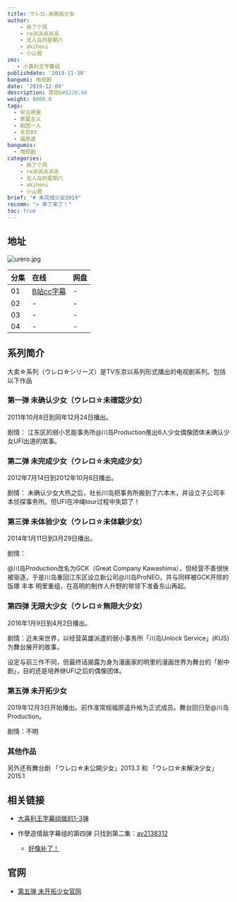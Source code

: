 ```yaml
---
title: ウレロ☆未開拓少女
author: 
    - 疾了个风
    - re派派派派派
    - 无人岛的星期六
    - akihoni
    - 小山君
zmz: 
   - 小喜利王字幕组
publishdate: '2019-11-30'
bangumi: 电视剧
date: '2019-12-09'
description: 其他&#8226;NA
weight: 8600.0
tags:
  - 早见明里
  - 笨蛋主义
  - 剧团一人
  - 东京03
  - 福原遥
bangumis:
  - 电视剧
categories:
    - 疾了个风
    - re派派派派派
    - 无人岛的星期六
    - akihoni
    - 小山君
brief: "# 未完成少女2019"
recomm: "> 来了来了！"
toc: true
---
```


## 地址

![urero.jpg](https://i.loli.net/2019/12/07/Pi91ZNlCY7QAVxT.jpg)



|分集    |在线  |网盘 |
|:----|:----|:-----|
|01 |[B站cc字幕](https://www.bilibili.com/video/av77881215)|-
|02 |-|-
|03 |-|-
|04 |-|-





## 系列简介

大卖☆系列（ウレロ☆シリーズ）是TV东京以系列形式播出的电视剧系列。包括以下作品
 
### 第一弹 未确认少女（ウレロ☆未確認少女）

2011年10月8日到同年12月24日播出。

剧情： 江东区的弱小艺能事务所@川岛Production推出6人少女偶像团体未确认少女UFI出道的故事。

### 第二弹 未完成少女（ウレロ☆未完成少女）

2012年7月14日到2012年10月6日播出。

剧情：
未确认少女大热之后，社长川岛把事务所搬到了六本木，并设立子公司丰本侦探事务所。但UFI在冲绳tour过程中失踪了！


### 第三弹 未体验少女（ウレロ☆未体験少女）

2014年1月11日到3月29日播出。

剧情：

@川岛Production改名为GCK（Great Company Kawashima），但经营不善很快被驱逐，于是川岛重回江东区设立新公司@川岛ProNEO，并与同样被GCK开除的饭塚 丰本 明里重组，在高明的制作人升野的带领下准备东山再起。



### 第四弹 无限大少女（ウレロ☆無限大少女）

2016年1月9日到4月2日播出。

剧情：近未来世界，以经营英雄派遣的弱小事务所「川岛Unlock Service」(KUS)为舞台展开的故事。

设定与前三作不同，但最终话揭露为身为漫画家的明里的漫画世界为舞台的「剧中剧」，目的还是培养继UFI之后的偶像团体。


### 第五弹 未开拓少女

2019年12月3日开始播出。前作准常规福原遥升格为正式成员。舞台回归至@川岛Production。

剧情：不明


### 其他作品

另外还有舞台剧 「ウレロ☆未公開少女」2013.3 和 「ウレロ☆未解決少女」2015.1


## 相关链接

- [大喜利王字幕组做的1-3弹](/matome/2018-11-09-baka_drama/)

- 作孽造情敌字幕组的第四弹 只找到第二集：[av2138312](https://www.bilibili.com/video/av2138312)
  - [好像补了！](https://space.bilibili.com/346816900/video?keyword=%E6%97%A0%E9%99%90%E5%A4%A7)

## 官网

- [第五弹 未开拓少女官网](https://www.tv-tokyo.co.jp/ufi5/)
